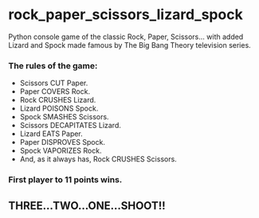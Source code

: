 # rock_paper_scissors_lizard_spock

Python console game of the classic Rock, Paper, Scissors... with added Lizard and Spock made famous by The Big Bang Theory television series.

### The rules of the game:
- Scissors CUT Paper.
- Paper COVERS Rock.
- Rock CRUSHES Lizard.
- Lizard POISONS Spock.
- Spock SMASHES Scissors.
- Scissors DECAPITATES Lizard.
- Lizard EATS Paper.
- Paper DISPROVES Spock.
- Spock VAPORIZES Rock.
- And, as it always has, Rock CRUSHES Scissors.

### First player to 11 points wins.

## THREE...TWO...ONE...SHOOT!!
